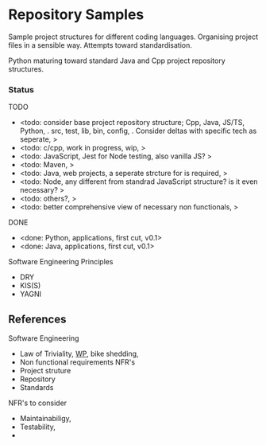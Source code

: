 # Repository Samples

Sample project structures for different coding languages. Organising project files in a sensible way. Attempts toward standardisation.

Python maturing toward standard Java and Cpp project repository structures.

### Status

TODO
* <todo: consider base project repository structure; Cpp, Java, JS/TS, Python, . src, test, lib, bin, config, . Consider deltas with specific tech as seperate, >
* <todo: c/cpp, work in progress, wip, >
* <todo: JavaScript, Jest for Node testing, also vanilla JS? >
* <todo: Maven, >
* <todo: Java, web projects, a seperate strcture for  is required, >
* <todo: Node, any different from standrad JavaScript structure? is it even necessary? >
* <todo: others?, >
* <todo: better comprehensive view of necessary non functionals, >

DONE
* <done: Python, applications, first cut, v0.1>
* <done: Java, applications, first cut, v0.1>

Software Engineering Principles 
* DRY
* KIS(S)
* YAGNI

## References

Software Engineering 
* Law of Triviality, [WP](https://en.wikipedia.org/wiki/Law_of_triviality), bike shedding, 
* Non functional requirements NFR's
* Project struture
* Repository
* Standards

NFR's to consider
* Maintainabiligy, 
* Testability, 
* 
